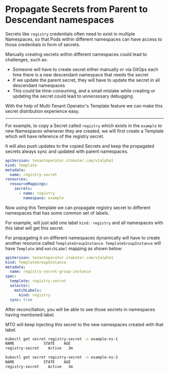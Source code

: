 # Propagate Secrets from Parent to Descendant namespaces

Secrets like `registry` credentials often need to exist in multiple Namespaces, so that Pods within different namespaces can have access to those credentials in form of secrets.

Manually creating secrets within different namespaces could lead to challenges, such as:

- Someone will have to create secret either manually or via GitOps each time there is a new descendant namespace that needs the secret
- If we update the parent secret, they will have to update the secret in all descendant namespaces
- This could be time-consuming, and a small mistake while creating or updating the secret could lead to unnecessary debugging

With the help of Multi-Tenant Operator's Template feature we can make this secret distribution experience easy.

---

For example, to copy a Secret called `registry` which exists in the `example` to new Namespaces whenever they are created, we will first create a Template which will have reference of the registry secret.

It will also push updates to the copied Secrets and keep the propagated secrets always sync and updated with parent namespaces.

```yaml
apiVersion: tenantoperator.stakater.com/v1alpha1
kind: Template
metadata:
  name: registry-secret
resources:
  resourceMappings:
    secrets:
      - name: registry
        namespace: example
```

Now using this Template we can propagate registry secret to different namespaces that has some common set of labels.

For example, will just add one label `kind: registry` and all namespaces with this label will get this secret.

For propagating it on different namespaces dynamically will have to create another resource called `TemplateGroupInstance`.
`TemplateGroupInstance` will have `Template` and `matchLabel` mapping as shown below:

```yaml
apiVersion: tenantoperator.stakater.com/v1alpha1
kind: TemplateGroupInstance
metadata:
  name: registry-secret-group-instance
spec:
  template: registry-secret
  selector:
    matchLabels:
      kind: registry
  sync: true
```

After reconciliation, you will be able to see those secrets in namespaces having mentioned label.

MTO will keep injecting this secret to the new namespaces created with that label.

```bash
kubectl get secret registry-secret -n example-ns-1
NAME             STATE    AGE
registry-secret    Active   3m

kubectl get secret registry-secret -n example-ns-2
NAME             STATE    AGE
registry-secret    Active   3m
```
